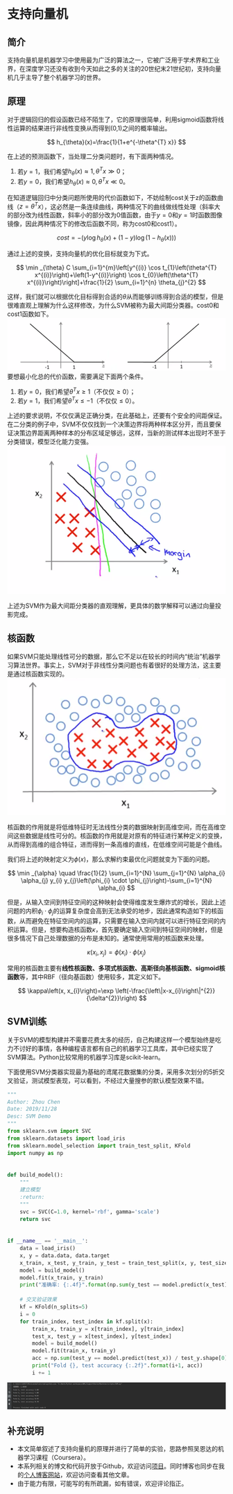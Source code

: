 # 支持向量机


## 简介
支持向量机是机器学习中使用最为广泛的算法之一，它被广泛用于学术界和工业界，在深度学习还没有收到今天如此之多的关注的20世纪末21世纪初，支持向量机几乎主导了整个机器学习的世界。


## 原理
对于逻辑回归的假设函数已经不陌生了，它的原理很简单，利用sigmoid函数将线性运算的结果进行非线性变换从而得到(0,1)之间的概率输出。

$$
h_{\theta}(x)=\frac{1}{1+e^{-\theta^{T} x}}
$$

在上述的预测函数下，当处理二分类问题时，有下面两种情况。
1. 若$y=1$，我们希望$h_\theta(x) \approx 1, \theta^Tx \gg 0$；
2. 若$y=0$，我们希望$h_\theta(x) \approx 0, \theta^Tx \ll 0$。

在知道逻辑回归中分类问题所使用的代价函数如下，不妨绘制cost关于z的函数曲线（$z = \theta^Tx$），这必然是一条连续曲线，两种情况下的曲线做线性处理（斜率大的部分改为线性函数，斜率小的部分改为0值函数，由于$y=0$和$y=1$时函数图像镜像，因此两种情况下的修改后函数不同，称为cost0和cost1）。

$$
cost = -\left(y \log h_{\theta}(x)+(1-y) \log \left(1-h_{\theta}(x)\right)\right)
$$

通过上述的变换，支持向量机的优化目标就变为下式。

$$
\min _{\theta} C \sum_{i=1}^{m}\left[y^{(i)} \cos t_{1}\left(\theta^{T} x^{(i)}\right)+\left(1-y^{(i)}\right) \cos t_{0}\left(\theta^{T} x^{(i)}\right)\right]+\frac{1}{2} \sum_{i=1}^{n} \theta_{j}^{2}
$$

这样，我们就可以根据优化目标得到合适的$\theta$从而能够训练得到合适的模型，但是很难直观上理解为什么这样修改，为什么SVM被称为最大间距分类器。cost0和cost1函数如下。
![](./assets/cost_new.png)
要想最小化总的代价函数，需要满足下面两个条件。
1. 若$y=0$，我们希望$\theta^Tx \geq 1$（不仅仅$\geq 0$）；
2. 若$y=1$，我们希望$\theta^Tx \leq -1$（不仅仅$\leq 0$）。

上述的要求说明，不仅仅满足正确分类，在此基础上，还要有个安全的间距保证。在二分类的例子中，SVM不仅仅找到一个决策边界将两种样本区分开，而且要保证决策边界距离两种样本的分布区域足够远，这样，当新的测试样本出现时不至于分类错误，模型泛化能力变强。
![](./assets/large_margin.png)

上述为SVM作为最大间距分类器的直观理解，更具体的数学解释可以通过向量投影完成。


## 核函数
如果SVM只能处理线性可分的数据，那么它不足以在较长的时间内“统治”机器学习算法世界。事实上，SVM对于非线性分类问题也有着很好的处理方法，这主要是通过核函数实现的。
![](./assets/non-linear.png)

核函数的作用就是将低维特征时无法线性分类的数据映射到高维空间，而在高维空间这些数据是线性可分的。核函数的作用就是对原有的特征进行某种定义的变换，从而得到高维的组合特征，进而得到一条高维的直线，在低维空间可能是个曲线。

我们将上述的映射定义为$\phi (x)$，那么求解约束最优化问题就变为下面的问题。

$$
\min _{\alpha} \quad \frac{1}{2} \sum_{i=1}^{N} \sum_{j=1}^{N} \alpha_{i} \alpha_{j} y_{i} y_{j}\left(\phi_{i} \cdot \phi_{j}\right)-\sum_{i=1}^{N} \alpha_{i}
$$

但是，从输入空间到特征空间的这种映射会使得维度发生爆炸式的增长，因此上述问题的内积$\phi_{i} \cdot \phi_{j}$的运算复杂度会高到无法承受的地步，因此通常构造如下的核函数，从而避免在特征空间内的运算，只需要在输入空间内就可以进行特征空间的内积运算。但是，想要构造核函数$\kappa$，首先要确定输入空间到特征空间的映射，但是很多情况下自己处理数据的分布是未知的。通常使用常用的核函数来处理。

$$
\kappa\left(x_{i}, x_{j}\right)=\phi\left(x_{i}\right) \cdot \phi\left(x_{j}\right)
$$

常用的核函数主要有**线性核函数、多项式核函数、高斯径向基核函数、sigmoid核函数**等，其中RBF（径向基函数）使用较多，其定义如下。

$$
\kappa\left(x, x_{i}\right)=\exp \left(-\frac{\left\|x-x_{i}\right\|^{2}}{\delta^{2}}\right)
$$


## SVM训练
关于SVM的模型构建并不需要花费太多的经历，自己构建这样一个模型始终是吃力不讨好的事情，各种编程语言都有自己的机器学习工具库，其中已经实现了SVM算法。Python比较常用的机器学习库是scikit-learn。

下面使用SVM分类器实现最为基础的鸢尾花数据集的分类，采用多次划分的5折交叉验证，测试模型表现，可以看到，不经过大量搜参的默认模型效果不错。
```python
"""
Author: Zhou Chen
Date: 2019/11/28
Desc: SVM Demo
"""
from sklearn.svm import SVC
from sklearn.datasets import load_iris
from sklearn.model_selection import train_test_split, KFold
import numpy as np


def build_model():
    """
    建立模型
    :return:
    """
    svc = SVC(C=1.0, kernel='rbf', gamma='scale')
    return svc


if __name__ == '__main__':
    data = load_iris()
    x, y = data.data, data.target
    x_train, x_test, y_train, y_test = train_test_split(x, y, test_size=0.2, random_state=2019)
    model = build_model()
    model.fit(x_train, y_train)
    print("准确率: {:.4f}".format(np.sum(y_test == model.predict(x_test)) / y_test.shape[0]))

    # 交叉验证效果
    kf = KFold(n_splits=5)
    i = 0
    for train_index, test_index in kf.split(x):
        train_x, train_y = x[train_index], y[train_index]
        test_x, test_y = x[test_index], y[test_index]
        model = build_model()
        model.fit(train_x, train_y)
        acc = np.sum(test_y == model.predict(test_x)) / test_y.shape[0]
        print("Fold {}, test accuracy {:.2f}".format(i+1, acc))
        i += 1
```

![](./assets/ex.png)


## 补充说明
- 本文简单叙述了支持向量机的原理并进行了简单的实验，思路参照吴恩达的机器学习课程（Coursera）。
- 本系列相关的博文和代码开放于Github，欢迎访问[项目](https://github.com/luanshiyinyang/ML)。同时博客也同步在我的[个人博客网站](https://luanshiyinyang.github.io)，欢迎访问查看其他文章。
- 由于能力有限，可能写的有所疏漏，如有错误，欢迎评论指正。